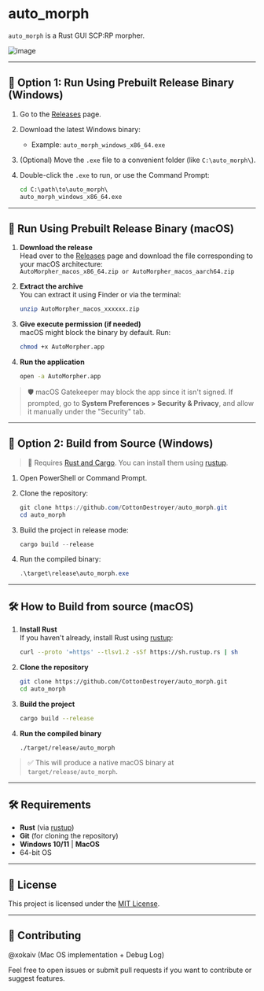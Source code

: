 # auto_morph

`auto_morph` is a Rust GUI SCP:RP morpher.

![image](https://github.com/user-attachments/assets/1da06b32-8fe8-4175-a5fa-4a8986365dda)





---

## 🚀 Option 1: Run Using Prebuilt Release Binary (Windows)

1. Go to the [Releases](https://github.com/CottonDestroyer/auto_morph/releases) page.
2. Download the latest Windows binary:
   - Example: `auto_morph_windows_x86_64.exe`
3. (Optional) Move the `.exe` file to a convenient folder (like `C:\auto_morph\`).
4. Double-click the `.exe` to run, or use the Command Prompt:

   ```cmd
   cd C:\path\to\auto_morph\
   auto_morph_windows_x86_64.exe
   ```

---

## 🏃 Run Using Prebuilt Release Binary (macOS)

1. **Download the release**  
   Head over to the [Releases](../../releases) page and download the file corresponding to your macOS architecture:  
   `AutoMorpher_macos_x86_64.zip or AutoMorpher_macos_aarch64.zip`

2. **Extract the archive**  
   You can extract it using Finder or via the terminal:
   ```sh
   unzip AutoMorpher_macos_xxxxxx.zip
   ```

3. **Give execute permission (if needed)**  
   macOS might block the binary by default. Run:
   ```sh
   chmod +x AutoMorpher.app
   ```

4. **Run the application**
   ```sh
   open -a AutoMorpher.app
   ```

> 🛡️ macOS Gatekeeper may block the app since it isn't signed. If prompted, go to **System Preferences > Security & Privacy**, and allow it manually under the "Security" tab.

---

## 🔧 Option 2: Build from Source (Windows)

> 📌 Requires [Rust and Cargo](https://www.rust-lang.org/tools/install). You can install them using [rustup](https://rustup.rs/).

1. Open PowerShell or Command Prompt.
2. Clone the repository:

   ```powershell
   git clone https://github.com/CottonDestroyer/auto_morph.git
   cd auto_morph
   ```

3. Build the project in release mode:

   ```powershell
   cargo build --release
   ```

4. Run the compiled binary:

   ```powershell
   .\target\release\auto_morph.exe
   ```

---

## 🛠️ How to Build from source (macOS)

1. **Install Rust**  
   If you haven't already, install Rust using [rustup](https://rustup.rs/):
   ```sh
   curl --proto '=https' --tlsv1.2 -sSf https://sh.rustup.rs | sh
   ```

2. **Clone the repository**
   ```sh
   git clone https://github.com/CottonDestroyer/auto_morph.git
   cd auto_morph
   ```

3. **Build the project**
   ```sh
   cargo build --release
   ```

4. **Run the compiled binary**
   ```sh
   ./target/release/auto_morph
   ```

> ✅ This will produce a native macOS binary at `target/release/auto_morph`.

---

## 🛠 Requirements

- **Rust** (via [rustup](https://rustup.rs/))
- **Git** (for cloning the repository)
- **Windows 10/11** | **MacOS**
- 64-bit OS
---

## 📄 License

This project is licensed under the [MIT License](LICENSE).

---

## 🤝 Contributing
@xokaiv (Mac OS implementation + Debug Log)

Feel free to open issues or submit pull requests if you want to contribute or suggest features.

